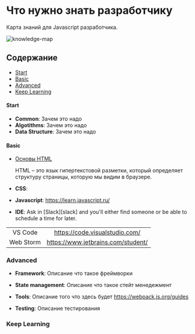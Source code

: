 # Что нужно знать разработчику

Карта знаний для Javascript разработчика.

![knowledge-map]

## Содержание

* [Start](#start)
* [Basic](#basic)
* [Advanced](#advanced)
* [Keep Learning](#keep-learning)

#### Start

* **Common**: Зачем это надо
* **Algotithms**: Зачем это надо
* **Data Structure**: Зачем это надо

#### Basic

* [Основы HTML](./topics/basis/html-basic.md) 

   HTML – это язык гипертекстовой разметки, который определяет структуру страницы, которую мы видим в браузере.

* **CSS**: 
* **Javascript**: 
https://learn.javascript.ru/

* **IDE**: Ask in [Slack][slack] and you'll either find someone or be able to schedule a time for later.

|                        |                                             |
| :--------------------: | :-----------------------------------------: |
|        VS Code       |       https://code.visualstudio.com/        |
|       Web Storm      | https://www.jetbrains.com/student/          |


### Advanced

* **Framework**: Описание что такое фреймворки
* **State management**: Описание что такое стейт менедежмент
* **Tools**: Описание того что здесь будет
https://webpack.js.org/guides

* **Testing**: Описание тестирования


### Keep Learning

[knowledge-map]: https://github.com/js-machine/dashboard/blob/master/topics/basis/%D0%A7%D1%82%D0%BE%20%D0%BD%D1%83%D0%B6%D0%BD%D0%BE%20%D0%B7%D0%BD%D0%B0%D1%82%D1%8C%20%D1%80%D0%B0%D0%B7%D1%80%D0%B0%D0%B1%D0%BE%D1%82%D1%87%D0%B8%D0%BA%D1%83.png
